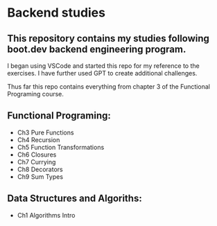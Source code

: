 # Backend studies

## This repository contains my studies following boot.dev backend engineering program.

I began using VSCode and started this repo for my reference to the exercises.
I have further used GPT to create additional challenges.

Thus far this repo contains everything from chapter 3 of the Functional Programing course.

## Functional Programing:

- Ch3 Pure Functions
- Ch4 Recursion
- Ch5 Function Transformations
- Ch6 Closures
- Ch7 Currying
- Ch8 Decorators
- Ch9 Sum Types

## Data Structures and Algoriths:

- Ch1 Algorithms Intro

